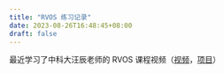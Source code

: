 ```yaml
---
title: "RVOS 练习记录"
date: 2023-08-26T16:48:45+08:00
draft: false
---
```


最近学习了中科大汪辰老师的 RVOS 课程视频（[视频](https://www.bilibili.com/video/BV1Q5411w7z5/)，[项目](https://github.com/plctlab/riscv-operating-system-mooc)）
